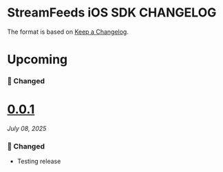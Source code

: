 # StreamFeeds iOS SDK CHANGELOG

The format is based on [Keep a Changelog](https://keepachangelog.com/en/1.0.0/).

# Upcoming

### 🔄 Changed

# [0.0.1](https://github.com/GetStream/stream-feeds-swift/releases/tag/0.0.1)
_July 08, 2025_

### 🔄 Changed

- Testing release
